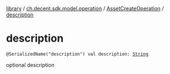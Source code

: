 [library](../../index.md) / [ch.decent.sdk.model.operation](../index.md) / [AssetCreateOperation](index.md) / [description](./description.md)

# description

`@SerializedName("description") val description: `[`String`](https://kotlinlang.org/api/latest/jvm/stdlib/kotlin/-string/index.html)

optional description

